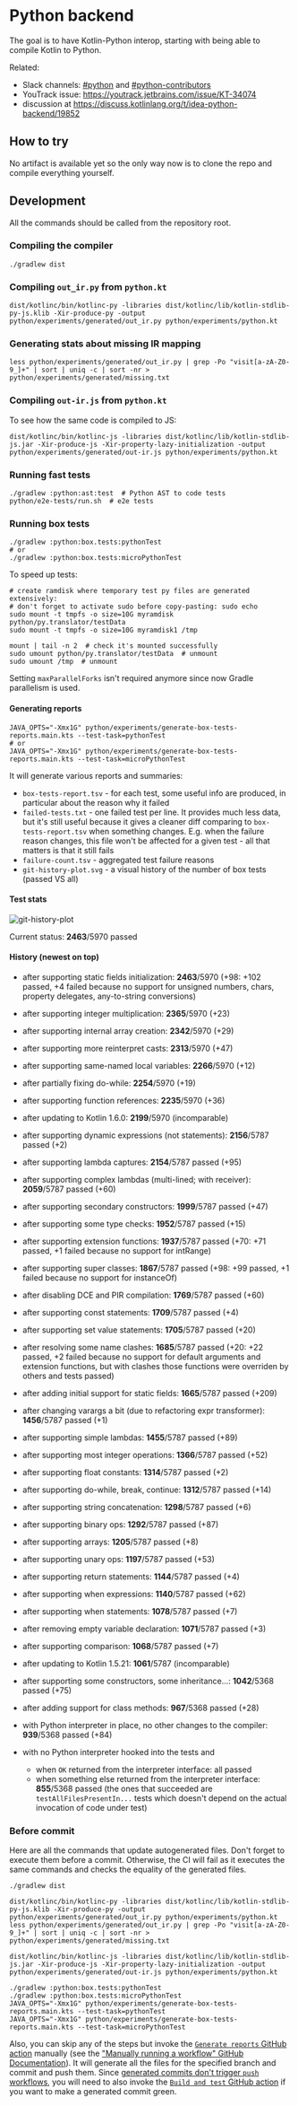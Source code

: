 # Python backend

The goal is to have Kotlin-Python interop, starting with being able to compile Kotlin to Python.

Related:

* Slack channels: [#python](https://kotlinlang.slack.com/archives/C01EY9ZF9B5) and [#python-contributors](https://kotlinlang.slack.com/archives/C0289CS37AS)
* YouTrack issue: https://youtrack.jetbrains.com/issue/KT-34074
* discussion at https://discuss.kotlinlang.org/t/idea-python-backend/19852

## How to try

No artifact is available yet so the only way now is to clone the repo and compile everything yourself.

## Development

All the commands should be called from the repository root.

### Compiling the compiler

```shell script
./gradlew dist
```

### Compiling `out_ir.py` from `python.kt`

```shell script
dist/kotlinc/bin/kotlinc-py -libraries dist/kotlinc/lib/kotlin-stdlib-py-js.klib -Xir-produce-py -output python/experiments/generated/out_ir.py python/experiments/python.kt
```

### Generating stats about missing IR mapping

```shell script
less python/experiments/generated/out_ir.py | grep -Po "visit[a-zA-Z0-9_]+" | sort | uniq -c | sort -nr > python/experiments/generated/missing.txt
```

### Compiling `out-ir.js` from `python.kt`

To see how the same code is compiled to JS:

```shell script
dist/kotlinc/bin/kotlinc-js -libraries dist/kotlinc/lib/kotlin-stdlib-js.jar -Xir-produce-js -Xir-property-lazy-initialization -output python/experiments/generated/out-ir.js python/experiments/python.kt
```

### Running fast tests

```shell script
./gradlew :python:ast:test  # Python AST to code tests
python/e2e-tests/run.sh  # e2e tests
```

### Running box tests

```shell script
./gradlew :python:box.tests:pythonTest
# or
./gradlew :python:box.tests:microPythonTest
```

To speed up tests:

```shell script
# create ramdisk where temporary test py files are generated extensively:
# don't forget to activate sudo before copy-pasting: sudo echo
sudo mount -t tmpfs -o size=10G myramdisk python/py.translator/testData
sudo mount -t tmpfs -o size=10G myramdisk1 /tmp

mount | tail -n 2  # check it's mounted successfully
sudo umount python/py.translator/testData  # unmount
sudo umount /tmp  # unmount
```

Setting `maxParallelForks` isn't required anymore since now Gradle parallelism is used.

#### Generating reports

```shell script
JAVA_OPTS="-Xmx1G" python/experiments/generate-box-tests-reports.main.kts --test-task=pythonTest
# or
JAVA_OPTS="-Xmx1G" python/experiments/generate-box-tests-reports.main.kts --test-task=microPythonTest
```

It will generate various reports and summaries:
* `box-tests-report.tsv` - for each test, some useful info are produced, in particular about the reason why it failed
* `failed-tests.txt` - one failed test per line. It provides much less data, but it's still useful because it gives
   a cleaner diff comparing to `box-tests-report.tsv` when something changes. E.g. when the failure reason changes,
   this file won't be affected for a given test - all that matters is that it still fails
* `failure-count.tsv` - aggregated test failure reasons
* `git-history-plot.svg` - a visual history of the number of box tests (passed VS all)

#### Test stats

![git-history-plot](box.tests/reports/git-history-plot.svg)

Current status: **2463**/5970 passed

#### History (newest on top)

* after supporting static fields initialization: **2463**/5970 (+98: +102 passed, +4 failed because no support for unsigned numbers, chars, property delegates, any-to-string conversions)

* after supporting integer multiplication: **2365**/5970 (+23)

* after supporting internal array creation: **2342**/5970 (+29)

* after supporting more reinterpret casts: **2313**/5970 (+47)

* after supporting same-named local variables: **2266**/5970 (+12)

* after partially fixing do-while: **2254**/5970 (+19)

* after supporting function references: **2235**/5970 (+36)

* after updating to Kotlin 1.6.0: **2199**/5970 (incomparable)

* after supporting dynamic expressions (not statements): **2156**/5787 passed (+2)

* after supporting lambda captures: **2154**/5787 passed (+95)

* after supporting complex lambdas (multi-lined; with receiver): **2059**/5787 passed (+60)

* after supporting secondary constructors: **1999**/5787 passed (+47)

* after supporting some type checks: **1952**/5787 passed (+15)

* after supporting extension functions: **1937**/5787 passed (+70: +71 passed, +1 failed because no support for intRange)

* after supporting super classes: **1867**/5787 passed (+98: +99 passed, +1 failed because no support for instanceOf)

* after disabling DCE and PIR compilation: **1769**/5787 passed (+60)

* after supporting const statements: **1709**/5787 passed (+4)

* after supporting set value statements: **1705**/5787 passed (+20)

* after resolving some name clashes: **1685**/5787 passed (+20: +22 passed, +2 failed because no support for default arguments and extension functions, but with clashes those functions were overriden by others and tests passed)

* after adding initial support for static fields: **1665**/5787 passed (+209)

* after changing varargs a bit (due to refactoring expr transformer): **1456**/5787 passed (+1)

* after supporting simple lambdas: **1455**/5787 passed (+89)

* after supporting most integer operations: **1366**/5787 passed (+52)
  
* after supporting float constants: **1314**/5787 passed (+2)

* after supporting do-while, break, continue: **1312**/5787 passed (+14)

* after supporting string concatenation: **1298**/5787 passed (+6)

* after supporting binary ops: **1292**/5787 passed (+87)

* after supporting arrays: **1205**/5787 passed (+8)

* after supporting unary ops: **1197**/5787 passed (+53)

* after supporting return statements: **1144**/5787 passed (+4)

* after supporting when expressions: **1140**/5787 passed (+62)

* after supporting when statements: **1078**/5787 passed (+7)

* after removing empty variable declaration: **1071**/5787 passed (+3)
  
* after supporting comparison: **1068**/5787 passed (+7)

* after updating to Kotlin 1.5.21: **1061**/5787 (incomparable)

* after supporting some constructors, some inheritance...: **1042**/5368 passed (+75)

* after adding support for class methods: **967**/5368 passed (+28)

* with Python interpreter in place, no other changes to the compiler: **939**/5368 passed (+84)

* with no Python interpreter hooked into the tests and
  * when `OK` returned from the interpreter interface: all passed
  * when something else returned from the interpreter interface: **855**/5368 passed
    (the ones that succeeded are `testAllFilesPresentIn...` tests which doesn't depend on the actual invocation of code under test)

### Before commit

Here are all the commands that update autogenerated files. Don't forget to execute them before a commit. Otherwise, the CI will fail as it executes the same commands and checks the equality of the generated files.

```shell script
./gradlew dist

dist/kotlinc/bin/kotlinc-py -libraries dist/kotlinc/lib/kotlin-stdlib-py-js.klib -Xir-produce-py -output python/experiments/generated/out_ir.py python/experiments/python.kt
less python/experiments/generated/out_ir.py | grep -Po "visit[a-zA-Z0-9_]+" | sort | uniq -c | sort -nr > python/experiments/generated/missing.txt

dist/kotlinc/bin/kotlinc-js -libraries dist/kotlinc/lib/kotlin-stdlib-js.jar -Xir-produce-js -Xir-property-lazy-initialization -output python/experiments/generated/out-ir.js python/experiments/python.kt

./gradlew :python:box.tests:pythonTest
./gradlew :python:box.tests:microPythonTest
JAVA_OPTS="-Xmx1G" python/experiments/generate-box-tests-reports.main.kts --test-task=pythonTest
JAVA_OPTS="-Xmx1G" python/experiments/generate-box-tests-reports.main.kts --test-task=microPythonTest
```

Also, you can skip any of the steps but invoke the [`Generate reports` GitHub action](../.github/workflows/generate_reports.yml) manually (see the ["Manually running a workflow" GitHub Documentation](https://docs.github.com/en/actions/managing-workflow-runs/manually-running-a-workflow)). It will generate all the files for the specified branch and commit and push them. Since [generated commits don't trigger `push` workflows](https://docs.github.com/en/actions/learn-github-actions/events-that-trigger-workflows#triggering-new-workflows-using-a-personal-access-token), you will need to also invoke the [`Build and test` GitHub action](../.github/workflows/build_and_test.yml) if you want to make a generated commit green.
